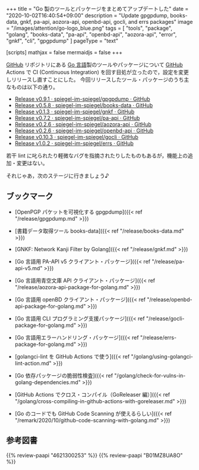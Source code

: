 +++
title = "Go 製のツールとパッケージをまとめてアップデートした"
date =  "2020-10-02T16:40:54+09:00"
description = "Update gpgpdump, books-data, gnkf, pa-api, aozora-api, openbd-api, gocli, and errs packages"
image = "/images/attention/go-logo_blue.png"
tags  = [ "tools", "package", "golang", "books-data", "pa-api", "openbd-api", "aozora-api", "error", "gnkf", "cli", "gpgpdump" ]
pageType = "text"

[scripts]
  mathjax = false
  mermaidjs = false
+++

[GitHub] リポジトリにある [Go 言語][Go]製のツールやパッケージについて [GitHub] Actions で CI (Continuous Integration) を回す目処が立ったので，設定を変更しリリースし直すことにした。
今回リリースしたツール・パッケージのうち主なものは以下の通り。

- [Release v0.9.1 · spiegel-im-spiegel/gpgpdump · GitHub](https://github.com/spiegel-im-spiegel/gpgpdump/releases/tag/v0.9.1)
- [Release v0.5.8 · spiegel-im-spiegel/books-data · GitHub](https://github.com/spiegel-im-spiegel/books-data/releases/tag/v0.5.8)
- [Release v0.1.3 · spiegel-im-spiegel/gnkf · GitHub](https://github.com/spiegel-im-spiegel/gnkf/releases/tag/v0.1.3)
- [Release v0.7.2 · spiegel-im-spiegel/pa-api · GitHub](https://github.com/spiegel-im-spiegel/pa-api/releases/tag/v0.7.2)
- [Release v0.2.6 · spiegel-im-spiegel/aozora-api · GitHub](https://github.com/spiegel-im-spiegel/aozora-api/releases/tag/v0.2.6)
- [Release v0.2.6 · spiegel-im-spiegel/openbd-api · GitHub](https://github.com/spiegel-im-spiegel/openbd-api/releases/tag/v0.2.6)
- [Release v0.10.3 · spiegel-im-spiegel/gocli · GitHub](https://github.com/spiegel-im-spiegel/gocli/releases/tag/v0.10.3)
- [Release v1.0.2 · spiegel-im-spiegel/errs · GitHub](https://github.com/spiegel-im-spiegel/errs/releases/tag/v1.0.2)

若干 lint に叱られたり軽微なバグを指摘されたりしたものもあるが，機能上の追加・変更はない。

それじゃあ，次のステージに行きましょう♪

## ブックマーク

- [OpenPGP パケットを可視化する gpgpdump]({{< ref "/release/gpgpdump.md" >}})
- [書籍データ取得ツール books-data]({{< ref "/release/books-data.md" >}})
- [GNKF: Network Kanji Filter by Golang]({{< ref "/release/gnkf.md" >}})
- [Go 言語用 PA-API v5 クライアント・パッケージ]({{< ref "/release/pa-api-v5.md" >}})
- [Go 言語用青空文庫 API クライアント・パッケージ]({{< ref "/release/aozora-api-package-for-golang.md" >}})
- [Go 言語用 openBD クライアント・パッケージ]({{< ref "/release/openbd-api-package-for-golang.md" >}})
- [Go 言語用 CLI プログラミング支援パッケージ]({{< ref "/release/gocli-package-for-golang.md" >}})
- [Go 言語用エラーハンドリング・パッケージ]({{< ref "/release/errs-package-for-golang.md" >}})

- [golangci-lint を GitHub Actions で使う]({{< ref "/golang/using-golangci-lint-action.md" >}})
- [Go 依存パッケージの脆弱性検査]({{< ref "/golang/check-for-vulns-in-golang-dependencies.md" >}})
- [GitHub Actions でクロス・コンパイル（GoReleaser 編）]({{< ref "/golang/cross-compiling-in-github-actions-with-goreleaser.md" >}})
- [Go のコードでも GitHub Code Scanning が使えるらしい]({{< ref "/remark/2020/10/github-code-scanning-with-golang.md" >}})

[Go]: https://go.dev/
[GitHub]: https://github.com/

## 参考図書

{{% review-paapi "4621300253" %}} <!-- プログラミング言語Go -->
{{% review-paapi "B01MZ8UA8O" %}} <!-- 射手座☆午後九時 Don't be late -->
